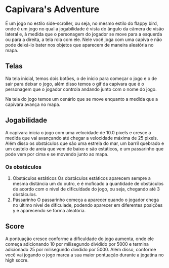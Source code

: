 # Capivara's Adventure

É um jogo no estilo side-scroller, ou seja, no mesmo estilo do flappy bird, onde é um jogo no qual a jogabilidade é vista do ângulo da câmera de visão lateral e, à medida que o personagem do jogador se move para a esquerda ou para a direita, a tela rola com ele.
Nele você joga com uma capiva e não pode deixá-lo bater nos objetos que aparecem de maneira aleatória no mapa.

## Telas

Na tela inicial, temos dois botões, o de início para começar o jogo e o de sair para deixar o jogo, além disso temos o gif da capivara que é o personagem que o jogador controla andando junto com o nome do jogo.

Na tela do jogo temos um cenário que se move enquanto a medida que a capivara avança no mapa.

## Jogabilidade

A capivara inicia o jogo com uma velocidade de 10.0 pixels e cresce a medida que vai avançando até chegar a velocidade máxima de 25 pixels. Além disso os obstáculos que são uma estrela do mar, um barril quebrado e um castelo de areia que vem de baixo e são estáticos, e um passarinho que pode vem por cima e se movendo junto ao mapa.

### Os obstáculos

1. Obstáculos estáticos
   Os obstáculos estáticos aparecem sempre a mesma distância um do outro, e é moficado a quantidade de obstáculos de acordo com o nível de dificuldade do jogo, ou seja, chegando até 3 obstáculos.
2. Pássarinho
   O passarinho começa a aparecer quando o jogador chega no último nível de dificulade, podendo aparecer em diferentes posições y e aparecendo se forma aleatória.
## Score

A pontuação cresce conforme a dificuldade do jogo aumenta, onde ele começa adicionando 10 por milisegundo dividido por 5000 e termina adicionado 25 por milisegundo dividido por 5000. Além disso, conforme você vai jogando o jogo marca a sua maior pontuação durante a jogatina no high socre.
